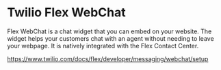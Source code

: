 # Twilio Flex WebChat

Flex WebChat is a chat widget that you can embed on your website. 
The widget helps your customers chat with an agent without needing 
to leave your webpage. It is natively integrated with the Flex Contact Center.

https://www.twilio.com/docs/flex/developer/messaging/webchat/setup
